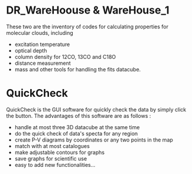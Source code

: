 # DR_WareHoouse & WareHouse_1 
These two are the inventory of codes for calculating properties for molecular clouds, including
- excitation temperature
- optical depth
- column density for 12CO, 13CO and C18O
- distance measurement
- mass
and other tools for handling the fits datacube.

# QuickCheck
QuickCheck is the GUI software for quickly check the data by simply click the button.
The advantages of this software are as follows :
- handle at most three 3D datacube at the same time
- do the quick check of data's specta for any region
- create P-V diagrams by coordinates or any two points in the map
- match with at most catalogues
- make adjustable contours for graphs
- save graphs for scientific use
- easy to add new functionalities...

